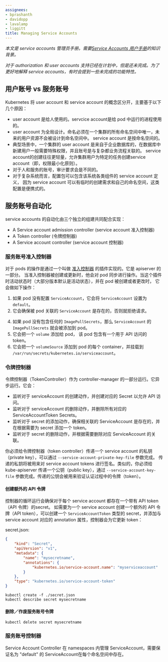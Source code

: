 ```yaml
---
assignees:
- bprashanth
- davidopp
- lavalamp
- liggitt
title: Managing Service Accounts
---
```

<!--
*This is a Cluster Administrator guide to service accounts.  It assumes knowledge of
the [User Guide to Service Accounts](/docs/user-guide/service-accounts).*

*Support for authorization and user accounts is planned but incomplete.  Sometimes
incomplete features are referred to in order to better describe service accounts.*
-->
*本文是 service accounts 管理员手册。需要[Service Accounts 用户手册](/docs/user-guide/service-accounts)的知识背景。*

*对于 authorization 和 user accounts 支持已经在计划中，但是还未完成。为了更好地解释 service
accounts，有时会提到一些未完成的功能特性。*

<!--
## User accounts vs service accounts
-->
## 用户账号 vs 服务账号

<!--
Kubernetes distinguished between the concept of a user account and a service accounts
for a number of reasons:

  - User accounts are for humans.  Service accounts are for processes, which
    run in pods.
  - User accounts are intended to be global. Names must be unique across all
    namespaces of a cluster, future user resource will not be namespaced.
    Service accounts are namespaced.
  - Typically, a cluster's User accounts might be synced from a corporate
    database, where new user account creation requires special privileges and
    is tied to complex business  processes.  Service account creation is intended
    to be more lightweight, allowing cluster users to create service accounts for
    specific tasks (i.e. principle of least privilege).
  - Auditing considerations for humans and service accounts may differ.
  - A config bundle for a complex system may include definition of various service
    accounts for components of that system.  Because service accounts can be created
    ad-hoc and have namespaced names, such config is portable.
-->
Kubernetes 将 user account 和 service account 的概念区分开，主要基于以下几个原因：

  - user account 是给人使用的。servcice account是给 pod 中运行的进程使用的。
  - user account 为全局设计。命名必须在一个集群的所有命名空间中唯一，未来的用户资源不会被设计到命名空间中。
    service account 是按命名空间的。
  - 典型场景中，一个集群的 user account 是来自于企业数据库的，在数据库中新建用户一般需要特殊权限，并且账号是与复杂都业务流程关联的。
    service account的创建往往更轻量，允许集群用户为特定的任务创建service account（即，权限最小化原则）。
  - 对于人和服务的账号，审计要求会是不同的。
  - 对于复杂系统而言，配置包可以包含该系统各类组件的 service account 定义，
    因为 service account 可以有临时的创建需求和自己的命名空间，这类配置是便携式的。

<!--
## Service account automation
-->
## 服务账号自动化

<!--
Three separate components cooperate to implement the automation around service accounts:

  - A Service account admission controller
  - A Token controller
  - A Service account controller
-->
service accounts 的自动化由三个独立的组建共同配合实现：

  - A Service account admission controller (service account 准入控制器)
  - A Token controller (令牌控制器)
  - A Service account controller (service account 控制器)

<!--
### Service Account Admission Controller
-->
### 服务账号准入控制器

<!--
The modification of pods is implemented via a plugin
called an [Admission Controller](/docs/admin/admission-controllers). It is part of the apiserver.
It acts synchronously to modify pods as they are created or updated. When this plugin is active
(and it is by default on most distributions), then it does the following when a pod is created or modified:

  1. If the pod does not have a `ServiceAccount` set, it sets the `ServiceAccount` to `default`.
  2. It ensures that the `ServiceAccount` referenced by the pod exists, and otherwise rejects it.
  4. If the pod does not contain any `ImagePullSecrets`, then `ImagePullSecrets` of the
`ServiceAccount` are added to the pod.
  5. It adds a `volume` to the pod which contains a token for API access.
  6. It adds a `volumeSource` to each container of the pod mounted at `/var/run/secrets/kubernetes.io/serviceaccount`.
-->
对于 pods 的操作是通过一个叫做 [准入控制器](/docs/admin/admission-controllers) 的插件实现的。它是 apiserver 的一部分。
当准入控制器被创建或更新时，他会对 pod 同步进行操作。当这个插件时活动状态时（大部分版本默认是活动状态），并在 pod 被创建或者更改时，
它会做如下操作：

 1. 如果 pod 没有配置 `ServiceAccount`，它会将 `ServiceAccount` 设置为  `default`。
 2. 它会确保被 pod 关联的 `ServiceAccount` 是存在的，否则就拒绝请求。
 <!-- 这里为什么没有3，直接跳到4了 -->
 4. 如果 pod 没有包含任何的 `ImagePullSecrets`，那么 `ServiceAccount` 的 `ImagePullSecrets` 就会被添加到 pod。
 5. 它会把一个 `volume` 添加给 pod， 该 pod 包含有一个用于 API 访问的 token。
 6. 它会把一个 `volumeSource` 添加到 pod 的每个 container，并挂载到 `/var/run/secrets/kubernetes.io/serviceaccount`。

<!--
### Token Controller
-->
### 令牌控制器

<!--
TokenController runs as part of controller-manager. It acts asynchronously. It:

- observes serviceAccount creation and creates a corresponding Secret to allow API access.
- observes serviceAccount deletion and deletes all corresponding ServiceAccountToken Secrets
- observes secret addition, and ensures the referenced ServiceAccount exists, and adds a token to the secret if needed
- observes secret deletion and removes a reference from the corresponding ServiceAccount if needed

You must pass a service account private key file to the token controller in the controller-manager by using
the `--service-account-private-key-file` option. The private key will be used to sign generated service account tokens.
Similarly, you must pass the corresponding public key to the kube-apiserver using the `--service-account-key-file`
option. The public key will be used to verify the tokens during authentication.
-->
令牌控制器（TokenController）作为 controller-manager 的一部分运行。它异步运行。它会：

- 监听对于 serviceAccount 的创建动作，并创建对应的 Secret 以允许 API 访问。
- 监听对于 serviceAccount 的删除动作，并删除所有对应的 ServiceAccountToken Secrets。
- 监听对于 secret 的添加动作，确保相关联的 ServiceAccount 是存在的，并在根据需要为 secret 添加一个 token。
- 监听对于 secret 的删除动作，并根据需要删除对应 ServiceAccount 的关联。

你必须给令牌控制器（token controller）传递一个 service account 的私钥（private key），可以通过 `--service-account-private-key-file` 参数完成。
传递的私钥将被用来对 service account tokens 进行签名。类似的，你必须给 kube-apiserver 传递一个公钥（public key），通过 `--service-account-key-file`
参数完成。传递的公钥会被用来验证认证过程中的令牌（token）。

<!--
#### To create additional API tokens
-->
#### 创建额外的 API 令牌

<!--
A controller loop ensures a secret with an API token exists for each service
account. To create additional API tokens for a service account, create a secret
of type `ServiceAccountToken` with an annotation referencing the service
account, and the controller will update it with a generated token:
-->
控制器的循环运行会确保对于每个 service account 都存在一个带有 API token（API 令牌）的secret。
如需要为一个 service account 创建一个额外的 API 令牌（API token），可以创建一个 `ServiceAccountToken`
类型的 secret，并添加与 service account 对应的 annotation 属性，控制器会为它更新 token：

secret.json:

```json
{
    "kind": "Secret",
    "apiVersion": "v1",
    "metadata": {
        "name": "mysecretname",
        "annotations": {
            "kubernetes.io/service-account.name": "myserviceaccount"
        }
    },
    "type": "kubernetes.io/service-account-token"
}
```

```shell
kubectl create -f ./secret.json
kubectl describe secret mysecretname
```

<!--
#### To delete/invalidate a service account token
-->
#### 删除／作废服务账号令牌

```shell
kubectl delete secret mysecretname
```

<!--
### Service Account Controller
-->
### 服务账号控制器

<!--
Service Account Controller manages ServiceAccount inside namespaces, and ensures
a ServiceAccount named "default" exists in every active namespace.
-->
Service Account Controller 在 namespaces 内管理 ServiceAccount，需要保证名为 "default" 的
ServiceAccount在每个命名空间中存在。